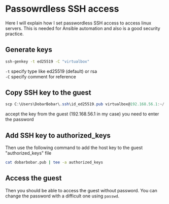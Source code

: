 # Passowrdless SSH access

Here I will explain how I set passwordless SSH access to access linux servers.
This is needed for Ansible automation and also is a good security practice.

## Generate keys

```bash
ssh-genkey -t ed25519 -C "virtualbox" 
```

`-t` specify type like ed25519 (default) or rsa \
`-C` specify comment for reference

## Copy SSH key to the guest
```powershell
scp C:\Users\DobarBobar\.ssh\id_ed25519.pub virtualbox@192.168.56.1:~/.ssh/dobarbobar.pub
```
accept the key from the guest (192.168.56.1 in my case)
you need to enter the password

## Add SSH key to authorized_keys
Then use the following command to add the host key to the guest "authorized_keys" file

```bash
cat dobarbobar.pub | tee -a authorized_keys
```

## Access the guest
Then you should be able to access the guest without password.
You can change the password with a difficult one using `passwd`.
